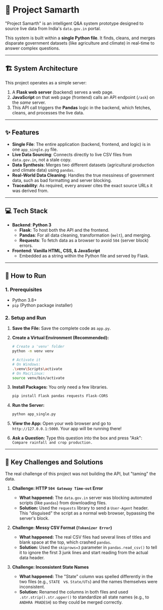 # 🚀 Project Samarth

"Project Samarth" is an intelligent Q&A system prototype designed to source live data from India's `data.gov.in` portal.

This system is built within a **single Python file**. It finds, cleans, and merges disparate government datasets (like agriculture and climate) in real-time to answer complex questions.



---

## 🏗️ System Architecture

This project operates as a simple server:
1.  A **Flask web server** (backend) serves a web page.
2.  **JavaScript** on that web page (frontend) calls an API endpoint (`/ask`) on the *same* server.
3.  This API call triggers the **Pandas** logic in the backend, which fetches, cleans, and processes the live data.



---

## ✨ Features

* **Single File**: The entire application (backend, frontend, and logic) is in one `app_single.py` file.
* **Live Data Sourcing**: Connects directly to live CSV files from `data.gov.in`, not a stale copy.
* **Data Synthesis**: Merges two different datasets (agricultural production and climate data) using `pandas`.
* **Real-World Data Cleaning**: Handles the true messiness of government data, such as bad formatting and server blocking.
* **Traceability**: As required, every answer cites the exact source URLs it was derived from.

---

## 💻 Tech Stack

* **Backend**: **Python 3**
    * **Flask**: To host both the API and the frontend.
    * **Pandas**: For all data cleaning, transformation (`melt`), and merging.
    * **Requests**: To fetch data as a browser to avoid `504` (server block) errors.
* **Frontend**: **Vanilla HTML, CSS, & JavaScript**
    * Embedded as a string within the Python file and served by Flask.

---

## 🚀 How to Run

### 1. Prerequisites
* Python 3.8+
* `pip` (Python package installer)

### 2. Setup and Run

1.  **Save the File:** Save the complete code as `app.py`.

2.  **Create a Virtual Environment (Recommended):**
    ```bash
    # Create a 'venv' folder
    python -m venv venv
    
    # Activate it
    # On Windows:
    .\venv\Scripts\activate
    # On Mac/Linux:
    source venv/bin/activate
    ```

3.  **Install Packages:**
    You only need a few libraries.
    ```bash
    pip install Flask pandas requests Flask-CORS
    ```

4.  **Run the Server:**
    ```bash
    python app_single.py
    ```

5.  **View the App:**
    Open your web browser and go to `http://127.0.0.1:5000`. Your app will be running there!

6.  **Ask a Question:**
    Type this question into the box and press "Ask":
    `Compare rainfall and crop production.`

---

## 🧠 Key Challenges and Solutions

The real challenge of this project was not building the API, but "taming" the data.

1.  **Challenge: HTTP `504 Gateway Time-out` Error**
    * **What happened:** The `data.gov.in` server was blocking automated scripts (like `pandas`) from downloading files.
    * **Solution:** Used the `requests` library to send a `User-Agent` header. This "disguised" the script as a normal web browser, bypassing the server's block.

2.  **Challenge: Messy CSV Format (`Tokenizer Error`)**
    * **What happened:** The real CSV files had several lines of titles and blank space at the top, which crashed `pandas`.
    * **Solution:** Used the `skiprows=3` parameter in `pandas.read_csv()` to tell it to ignore the first 3 junk lines and start reading from the actual data header.

3.  **Challenge: Inconsistent State Names**
    * **What happened:** The "State" column was spelled differently in the two files (e.g., `STATE ` vs. `State/UTs`) and the names themselves were inconsistent.
    * **Solution:** Renamed the columns in both files and used `.str.strip().str.upper()` to standardize all state names (e.g., to `ANDHRA PRADESH`) so they could be merged correctly.
